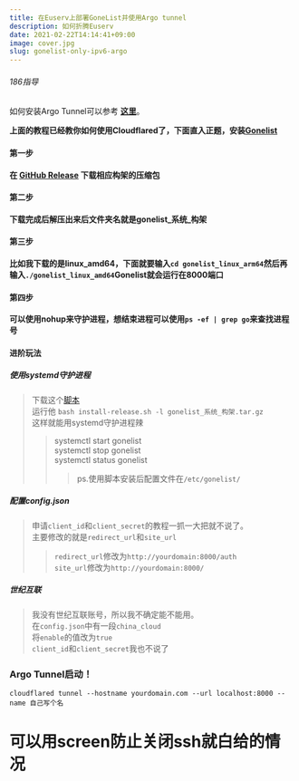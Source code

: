 ```yaml
---
title: 在Euserv上部署GoneList并使用Argo tunnel
description: 如何折腾Euserv
date: 2021-02-22T14:14:41+09:00
image: cover.jpg
slug: gonelist-only-ipv6-argo
---
```

###### 186指导
如何安装Argo Tunnel可以参考 **[这里](https://blog.186526.xyz/post/argo-tunnel-for-free/)**。  

**上面的教程已经教你如何使用Cloudflared了，下面直入正题，安装[Gonelist](https://github.com/gonelist/gonelist/)**

#### 第一步
**在 [GitHub Release](https://github.com/cugxuan/gonelist/releases) 下载相应构架的压缩包**  

#### 第二步
**下载完成后解压出来后文件夹名就是gonelist_系统_构架**

#### 第三步
**比如我下载的是linux_amd64，下面就要输入`cd gonelist_linux_arm64`然后再输入`./gonelist_linux_amd64`Gonelist就会运行在8000端口**

#### 第四步
**可以使用nohup来守护进程，想结束进程可以使用`ps -ef | grep go`来查找进程号**

#### 进阶玩法
##### **使用systemd守护进程**
> 下载这个[脚本](https://raw.githubusercontent.com/gonelist/gonelist/master/scripts/install-release.sh)  
> 运行他 `bash install-release.sh -l gonelist_系统_构架.tar.gz`  
> 这样就能用systemd守护进程辣  
>> systemctl start gonelist  
>> systemctl stop gonelist  
>> systemctl status gonelist  
>>> ps.使用脚本安装后配置文件在`/etc/gonelist/`  

##### **配置config.json**
> 申请`client_id`和`client_secret`的教程一抓一大把就不说了。   
> 主要修改的就是`redirect_url`和`site_url`  
>> `redirect_url`修改为`http://yourdomain:8000/auth`  
>> `site_url`修改为`http://yourdomain:8000/`  

##### **世纪互联**
> 我没有世纪互联账号，所以我不确定能不能用。  
> 在`config.json`中有一段`china_cloud`  
> 将`enable`的值改为`true`  
> `client_id`和`client_secret`我也不说了  

### Argo Tunnel启动！
```console
cloudflared tunnel --hostname yourdomain.com --url localhost:8000 --name 自己写个名
```
# **可以用screen防止关闭ssh就白给的情况**